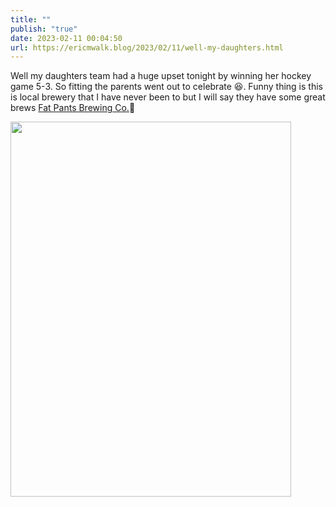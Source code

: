 ```yaml
---
title: ""
publish: "true"
date: 2023-02-11 00:04:50
url: https://ericmwalk.blog/2023/02/11/well-my-daughters.html
---
```

Well my daughters team had a huge upset tonight by winning her hockey game 5-3. So fitting the parents went out to celebrate 😆.  Funny thing is this is local brewery that I have never been to but I will say they have some great brews [Fat Pants Brewing Co.](https://www.fatpantsbrewing.com/)🍻


<img src="uploads/2023/dcb12d90db.jpg" width="449" height="600" alt="">